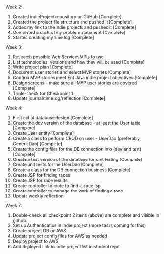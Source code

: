 Week 2:

1. Created indieProject repository on GitHub [Complete].
2. Created the project file structure and pushed it [Complete]
3. Added my link to the indie projects and pushed it [Complete]
4. Completed a draft of my problem statement [Complete]
5. Started creating my time log [Complete]

Week 3: 

1. Research possible Web Services/APIs to use
2. List technologies, versions and how they will be used [Complete]
3. Write project plan [Complete]
4. Document user stories and select MVP stories [Complete]
5. Confirm MVP stories meet Ent Java indie project objectives [Complete]
6. Design screens - make sure all MVP user stories are covered [Complete]
7. Triple-check for Checkpoint 1
8. Update journal/time log/reflection [Complete]<br>

Week 4:

1. First cut at database design [Complete]
2. Create the dev version of the database - at least the User table [Complete]
3. Create User entity [Complete]
4. Create a class to perform CRUD on user - UserDao (preferably GenericDao) [Complete]
5. Create the config files for the DB connection info (dev and test) [Complete]
6. Create a test version of the database for unit testing [Complete]
7. Create unit tests for the UserDao [Complete]
8. Create a class for the DB connection business [Complete]
9. Create JSP for finding races
10. Create JSP for race results
11. Create controller to route to find-a-race jsp
12. Create controller to manage the work of finding a race
13. Update weekly reflection<br>

Week 7:

1. Double-check all checkpoint 2 items (above) are complete and visible in github.
2. Set up Authentication in indie project (more tasks coming for this)
3. Create project DB on AWS.
4. Update project config files for AWS as needed
5. Deploy project to AWS
6. Add deployed link to indie project list in student repo


